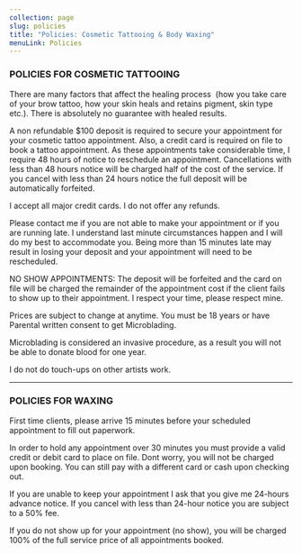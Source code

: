 ```yaml
---
collection: page
slug: policies
title: "Policies: Cosmetic Tattooing & Body Waxing"
menuLink: Policies
---
```

### POLICIES FOR COSMETIC TATTOOING

There are many factors that affect the healing process  (how you take care of your brow tattoo, how your skin
heals and retains pigment, skin type etc.). There is absolutely no
guarantee with healed results.

A non refundable $100 deposit is required to secure your appointment for your cosmetic tattoo appointment. Also, a credit card is required on file to book a tattoo appointment. As these appointments take considerable time, I require 48 hours of notice to reschedule an appointment. Cancellations with less than 48
hours notice will be charged half of the cost of the service. If you cancel with less than
24 hours notice the full deposit will be automatically forfeited.

I accept all major credit cards. I do not offer any
refunds.

Please contact me if you are not able to make your appointment or if
you are running late. I understand last minute circumstances happen
and I will do my best to accommodate you. Being more than 15 minutes
late may result in losing your deposit and your appointment will need to be rescheduled.

NO SHOW APPOINTMENTS: The deposit will be forfeited and the card on file will be charged the remainder of the appointment cost if the client
fails to show up to their appointment. I respect your time, please
respect mine.

Prices are subject to change at anytime. You must be 18 years or have
Parental written consent to get Microblading.

Microblading is considered an invasive procedure, as a result you will
not be able to donate blood for one year.

I do not do touch-ups on other artists work.

- - -

### POLICIES FOR WAXING

First time clients, please arrive 15 minutes before your scheduled
appointment to fill out paperwork.

In order to hold any appointment over 30 minutes you must provide a
valid credit or debit card to place on file. Dont worry, you will not
be charged upon booking. You can still pay with a different card or
cash upon checking out.

If you are unable to keep your appointment I ask that you give me
24-hours advance notice. If you cancel with less than 24-hour notice
you are subject to a 50% fee.

If you do not show up for your appointment (no show), you will be
charged 100% of the full service price of all appointments booked.